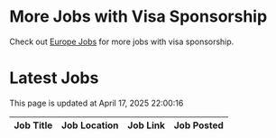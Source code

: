 # More Jobs with Visa Sponsorship

Check out [Europe Jobs](https://github.com/sureshparimi/europejobs#latest-jobs) for more jobs with visa sponsorship.

# Latest Jobs

This page is updated at April 17, 2025 22:00:16

| Job Title | Job Location | Job Link | Job Posted |
| --- | --- | --- | --- |
